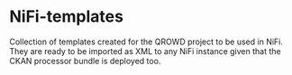 # NiFi-templates
Collection of templates created for the QROWD project to be used in NiFi.
They are ready to be imported as XML to any NiFi instance given that the CKAN processor bundle is deployed too.

